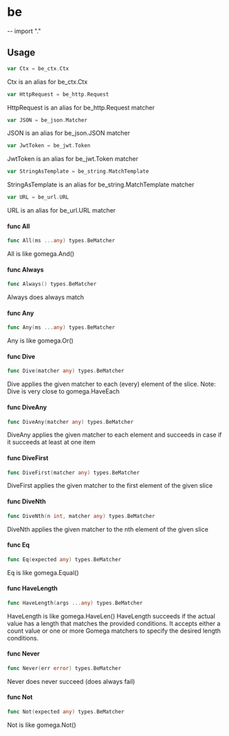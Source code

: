 # be
--
    import "."


## Usage

```go
var Ctx = be_ctx.Ctx
```
Ctx is an alias for be_ctx.Ctx

```go
var HttpRequest = be_http.Request
```
HttpRequest is an alias for be_http.Request matcher

```go
var JSON = be_json.Matcher
```
JSON is an alias for be_json.JSON matcher

```go
var JwtToken = be_jwt.Token
```
JwtToken is an alias for be_jwt.Token matcher

```go
var StringAsTemplate = be_string.MatchTemplate
```
StringAsTemplate is an alias for be_string.MatchTemplate matcher

```go
var URL = be_url.URL
```
URL is an alias for be_url.URL matcher

#### func  All

```go
func All(ms ...any) types.BeMatcher
```
All is like gomega.And()

#### func  Always

```go
func Always() types.BeMatcher
```
Always does always match

#### func  Any

```go
func Any(ms ...any) types.BeMatcher
```
Any is like gomega.Or()

#### func  Dive

```go
func Dive(matcher any) types.BeMatcher
```
Dive applies the given matcher to each (every) element of the slice. Note: Dive
is very close to gomega.HaveEach

#### func  DiveAny

```go
func DiveAny(matcher any) types.BeMatcher
```
DiveAny applies the given matcher to each element and succeeds in case if it
succeeds at least at one item

#### func  DiveFirst

```go
func DiveFirst(matcher any) types.BeMatcher
```
DiveFirst applies the given matcher to the first element of the given slice

#### func  DiveNth

```go
func DiveNth(n int, matcher any) types.BeMatcher
```
DiveNth applies the given matcher to the nth element of the given slice

#### func  Eq

```go
func Eq(expected any) types.BeMatcher
```
Eq is like gomega.Equal()

#### func  HaveLength

```go
func HaveLength(args ...any) types.BeMatcher
```
HaveLength is like gomega.HaveLen() HaveLength succeeds if the actual value has
a length that matches the provided conditions. It accepts either a count value
or one or more Gomega matchers to specify the desired length conditions.

#### func  Never

```go
func Never(err error) types.BeMatcher
```
Never does never succeed (does always fail)

#### func  Not

```go
func Not(expected any) types.BeMatcher
```
Not is like gomega.Not()
